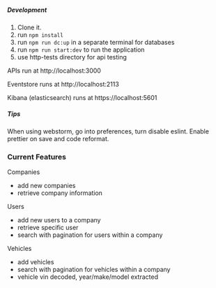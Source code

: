 ##### Development
1. Clone it.
1. run `npm install`
1. run `npm run dc:up` in a separate terminal for databases
1. run `npm run start:dev` to run the application
1. use http-tests directory for api testing

APIs run at http://localhost:3000

Eventstore runs at http://localhost:2113

Kibana (elasticsearch) runs at https://localhost:5601


##### Tips

When using webstorm, go into preferences, turn disable eslint.   Enable prettier on save and code reformat.

### Current Features

Companies

* add new companies
* retrieve company information

Users

* add new users to a company
* retrieve specific user
* search with pagination for users within a company

Vehicles

* add vehicles
* search with pagination for vehicles within a company
* vehicle vin decoded, year/make/model extracted
